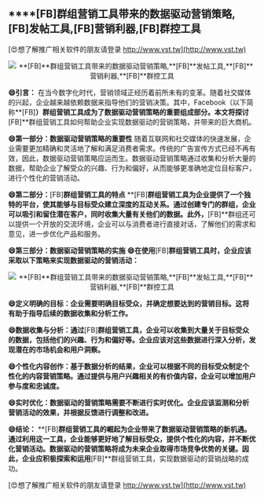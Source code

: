 ## ****[FB]**群组营销工具带来的数据驱动营销策略,**[FB]**发帖工具,**[FB]**营销利器,**[FB]**群控工具**

[😍想了解推广相关软件的朋友请登录 http://www.vst.tw](http://www.vst.tw)

 <center><img src="https://vst.tw/MP4/tuiguang/png/7.png" alt="**[FB]**群组营销工具带来的数据驱动营销策略,**[FB]**发帖工具,**[FB]**营销利器,**[FB]**群控工具"></center>

**😄引言：**
在当今数字化时代，营销领域正经历着前所未有的变革。随着社交媒体的兴起，企业越来越依赖数据来指导他们的营销决策。其中，Facebook（以下简称**[FB]**）群组营销工具成为了数据驱动营销策略的重要组成部分。本文将探讨**[FB]**群组营销工具如何帮助企业实现数据驱动的营销策略，并带来的巨大商机。

**😄第一部分：数据驱动营销策略的重要性**
随着互联网和社交媒体的快速发展，企业需要更加精确和灵活地了解和满足消费者需求。传统的广告宣传方式已经不再有效，因此，数据驱动营销策略应运而生。数据驱动营销策略通过收集和分析大量的数据，帮助企业了解受众的兴趣、行为和偏好，从而能够更准确地定位目标客户，进行个性化的营销活动。

**😄第二部分：**[FB]**群组营销工具的特点**
**[FB]**群组营销工具为企业提供了一个独特的平台，使其能够与目标受众建立深度的互动关系。通过创建专门的群组，企业可以吸引和留住潜在客户，同时收集大量有关他们的数据。此外，**[FB]**群组还可以提供一个开放的交流环境，企业可以与消费者进行直接对话，了解他们的需求和意见，进一步优化产品和服务。

**😄第三部分：数据驱动营销策略的实施**
**😄在使用**[FB]**群组营销工具时，企业应该采取以下策略来实现数据驱动的营销活动：**

 <center><img src="https://vst.tw/MP4/tuiguang/png/6.png" alt="**[FB]**群组营销工具带来的数据驱动营销策略,**[FB]**发帖工具,**[FB]**营销利器,**[FB]**群控工具"></center>

**😄定义明确的目标：企业需要明确目标受众，并确定想要达到的营销目标。这将有助于指导后续的数据收集和分析工作。**

**😄数据收集与分析：通过**[FB]**群组营销工具，企业可以收集到大量关于目标受众的数据，包括他们的兴趣、行为和偏好等。企业应该对这些数据进行深入分析，发现潜在的市场机会和用户洞察。**

**😄个性化内容创作：基于数据分析的结果，企业可以根据不同的目标受众制定个性化的内容营销策略。通过提供与用户兴趣相关的有价值内容，企业可以增加用户参与度和忠诚度。**

**😄实时优化：数据驱动的营销策略需要不断进行实时优化。企业应该监测和分析营销活动的效果，并根据反馈进行调整和改进。**

**😄结论：**
**[FB]**群组营销工具的崛起为企业带来了数据驱动营销策略的新机遇。通过利用这一工具，企业能够更好地了解目标受众，提供个性化的内容，并不断优化营销活动。数据驱动的营销策略将成为未来企业取得市场竞争优势的关键。因此，企业应积极探索和运用**[FB]**群组营销工具，实现数据驱动的营销战略的成功。

[😍想了解推广相关软件的朋友请登录 http://www.vst.tw](http://www.vst.tw)



